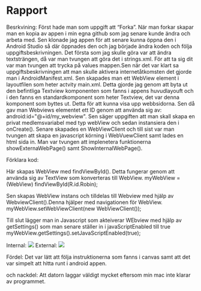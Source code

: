 
# Rapport

Besrkvining:
Först hade man som uppgift att “Forka”. När man forkar skapar man en kopia av appen i min 
egna github som jag senare kunde ändra och arbeta med. Sen klonade jag appen för att senare 
kunna öppna den i Android Studio så där öppnades den och jag började ändra koden och följa 
uppgiftsbeskrivningen. Det första som jag skulle göra var att ändra textsträngen, då var man 
tvungen att göra det i strings.xml. För att ta sig dit var man tvungen att trycka på values 
mappen.Sen när det var klart sa uppgiftsbeskrivningen att man skulle aktivera internetåtkomsten 
det gjorde man i AndroidManifest.xml. Sen skapades man ett WebView element i layoutfilen 
som heter actvity main.xml. Detta gjorde jag genom att byta ut den befintliga 
Textview komponenten som fanns i appens huvudlayouft och i den fanns en 
standardkomponent som heter Textview, det var denna komponent som byttes ut. 
Detta för att kunna visa upp webbsidorna. Sen då gav man Webviews elementet ett ID genom 
att använda sig av: android:id="@+id/my_webview". Sen säger uppgiften att man skall skapa 
en privat medlemsvariabel med typ webView och sedan instansiera den i onCreate(). Senare 
skapades en WebViewClient och till sist var man tvungen att skapa en javascript körning i 
WebVuewClient samt lades en html sida in. Man var tvungen att implenetera funktionerna 
showExternaWebPage() samt ShowInternalWebPage(). 

Förklara kod:

Här skapas WebView med findViewById(). Detta fungerar genom att använda sig av 
TextView som konverteras till WebView.
        myWebView = (WebView) findViewById(R.id.Robin);


Sen skapas WebView instans och tilldelas till Webview med hjälp av 
WebviewClient().Denna hjälper med navigationen för WebView.
        myWebView.setWebViewClient(new WebViewClient());


Till slut lägger man in Javascript som akteiverar WEbview med hjälp av 
getSettings() som man senare ställer in i javaScriptEnabled till true
        myWebView.getSettings().setJavaScriptEnabled(true);


Internal:
![]("Bild1.png")
External:
![]("Bild2.png")

Fördel:
Det var lätt att följa instruktionerna som fanns i canvas samt att det var simpelt att
hitta runt i android appen.

och nackdel: 
Att datorn laggar väldigt mycket eftersom min mac inte klarar av programmet. 


